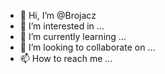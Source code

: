- 👋 Hi, I’m @Brojacz
- 👀 I’m interested in ...
- 🌱 I’m currently learning ...
- 💞️ I’m looking to collaborate on ...
- 📫 How to reach me ...

<!---
Brojacz/Brojacz is a ✨ special ✨ repository because its `README.md` (this file) appears on your GitHub profile.
You can click the Preview link to take a look at your changes.
--->
